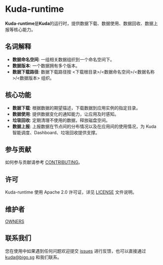 # Kuda-runtime

**Kuda-runtime**是**Kuda**的运行时，提供数据下载、数据使用、数据回收、数据上报等核心能力。

## 名词解释

* **数据命名空间**: 一组相关数据组织到一个命名空间下。
* **数据版本**: 一个数据拥有多个版本。
* **数据下载路径**: 数据下载路径按 <下载根目录>/<数据命名空间>/<数据名称>/<数据版本> 组织。

## 核心功能

* **数据下载**: 根据数据的期望描述，下载数据到应用实例的指定目录。
* **数据使用**: 提供数据变化的通知能力，让应用及时感知。
* **垃圾回收**: 定期清理不使用的数据，释放磁盘空间。
* **数据上报**: 上报数据在节点间的分布情况以及在应用间的使用情况，为 Kuda 智能调度、Dashboard、垃圾回收提供支撑。

## 参与贡献

如何参与贡献请参考 [CONTRIBUTING](./CONTRIBUTING.md)。

## 许可

Kuda-runtime 使用 Apache 2.0 许可证，详见 [LICENSE](./LICENSE) 文件说明。

## 维护者

[OWNERS](./OWNERS)

## 联系我们

您在使用中如果遇到任何问题欢迎提交 [issues](https://github.com/kuda-io/kuda-runtime/issues) 进行反馈，也可以直接通过 kuda@bigo.sg 和我们联系。

